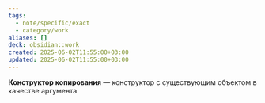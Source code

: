 ```yaml
---
tags:
  - note/specific/exact
  - category/work
aliases: []
deck: obsidian::work
created: 2025-06-02T11:55:00+03:00
updated: 2025-06-02T11:55:00+03:00
---
```


**Конструктор копирования**
—
конструктор с существующим объектом в качестве аргумента
